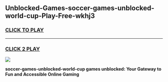 
## Unblocked-Games-soccer-games-unblocked-world-cup-Play-Free-wkhj3
<h3>
<a href="https://premium76.site?title=soccer-games-unblocked-world-cup&ref=18A1">CLICK TO PLAY</a></h3>
<hr>

<h3>
<a href="https://premium76.site?title=soccer-games-unblocked-world-cup&ref=18A1">CLICK 2 PLAY</a>
  
</h3>

<a href="https://premium76.site?title=soccer-games-unblocked-world-cup&ref=18A1"><img src="https://clearcache.store/games.png"></a>


**soccer-games-unblocked-world-cup games unblocked: Your Gateway to Fun and Accessible Online Gaming**
